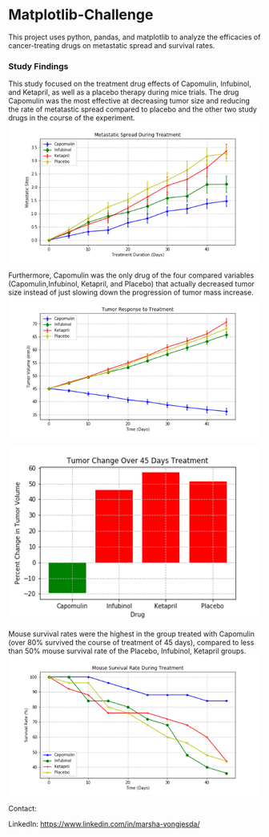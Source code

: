 # Matplotlib-Challenge
 
This project uses python, pandas, and matplotlib to analyze the efficacies of cancer-treating drugs on metastatic spread and survival rates.


### Study Findings
This study focused on the treatment drug effects of Capomulin, Infubinol, and Ketapril, as well as a placebo therapy during mice trials. 
The drug Capomulin was the most effective at decreasing tumor size and reducing the rate of metatastic spread compared to placebo and the other two study drugs in the course of the experiment.
![](Pymaceuticals/images/Plot2.png)

Furthermore, Capomulin was the only drug of the four compared variables (Capomulin,Infubinol, Ketapril, and Placebo) that actually decreased tumor size instead of just slowing down the progression of tumor mass increase.
![](Pymaceuticals/images/Plot1.png)

<img src="Pymaceuticals/images/Plot4.png" width=600 height=350>

Mouse survival rates were the highest in the group treated with Capomulin (over 80% survived the course of treatment of 45 days), compared to less than 50% mouse survival rate of the Placebo, Infubinol, Ketapril groups.
![](Pymaceuticals/images/Plot3.png)



Contact:

LinkedIn: https://www.linkedin.com/in/marsha-vongjesda/
